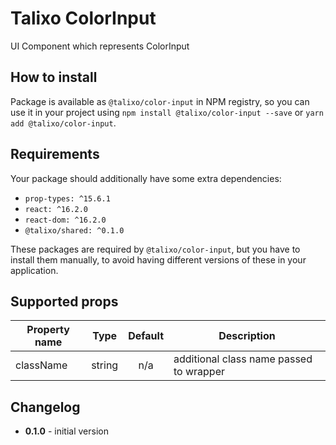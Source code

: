 # Talixo ColorInput

UI Component which represents ColorInput

## How to install

Package is available as `@talixo/color-input` in NPM registry, so you can use it in your project
using `npm install @talixo/color-input --save` or `yarn add @talixo/color-input`.

## Requirements

Your package should additionally have some extra dependencies:

- `prop-types: ^15.6.1`
- `react: ^16.2.0`
- `react-dom: ^16.2.0`
- `@talixo/shared: ^0.1.0`

These packages are required by `@talixo/color-input`, but you have to install them manually,
to avoid having different versions of these in your application.

## Supported props

Property name | Type      | Default | Description                    
--------------|-----------|:-------:|--------------------------------
className     | string    | n/a     | additional class name passed to wrapper

## Changelog

- **0.1.0** - initial version
